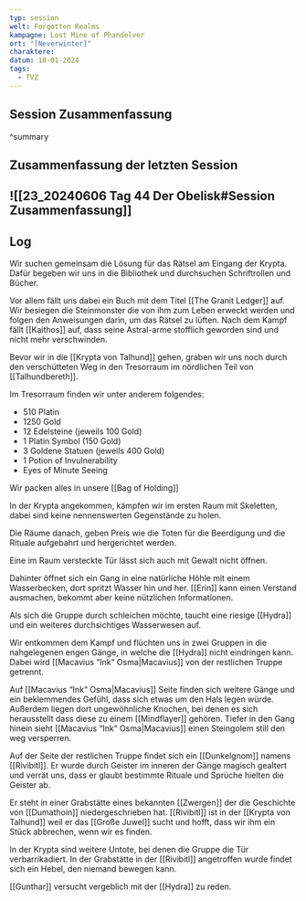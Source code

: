 ```yaml
---
typ: session
welt: Forgotten Realms
kampagne: Lost Mine of Phandelver
ort: "[Neverwinter]"
charaktere: 
datum: 18-01-2024
tags:
  - TVZ
---
```

## Session Zusammenfassung



^summary

## Zusammenfassung der letzten Session

![[23_20240606 Tag 44 Der Obelisk#Session Zusammenfassung]]
---

## Log

Wir suchen gemeinsam die Lösung für das Rätsel am Eingang der Krypta. Dafür begeben wir uns in die Bibliothek und durchsuchen Schriftrollen und Bücher.

Vor allem fällt uns dabei ein Buch mit dem Titel [[The Granit Ledger]] auf. Wir besiegen die Steinmonster die von ihm zum Leben erweckt werden und folgen den Anweisungen darin, um das Rätsel zu lüften. Nach dem Kampf fällt [[Kaithos]] auf, dass seine Astral-arme stofflich geworden sind und nicht mehr verschwinden.

Bevor wir in die [[Krypta von Talhund]] gehen, graben wir uns noch durch den verschütteten Weg in den Tresorraum im nördlichen Teil von [[Talhundbereth]].

Im Tresorraum finden wir unter anderem folgendes:

- 510 Platin
- 1250 Gold
- 12 Edelsteine (jeweils 100 Gold)
- 1 Platin Symbol (150 Gold)
- 3 Goldene Statuen (jeweils 400 Gold)
- 1 Potion of Invulnerability
- Eyes of Minute Seeing

Wir packen alles in unsere [[Bag of Holding]]

In der Krypta angekommen, kämpfen wir im ersten Raum mit Skeletten, dabei sind keine nennenswerten Gegenstände zu holen.

Die Räume danach, geben Preis wie die Toten für die Beerdigung und die Rituale aufgebahrt und hergerichtet werden.

Eine im Raum versteckte Tür lässt sich auch mit Gewalt nicht öffnen.

Dahinter öffnet sich ein Gang in eine natürliche Höhle mit einem Wasserbecken, dort spritzt Wasser hin und her. [[Erin]] kann einen Verstand ausmachen, bekommt aber keine nützlichen Informationen.

Als sich die Gruppe durch schleichen möchte, taucht eine riesige [[Hydra]] und ein weiteres durchsichtiges Wasserwesen auf.

Wir entkommen dem Kampf und flüchten uns in zwei Gruppen in die nahgelegenen engen Gänge, in welche die [[Hydra]] nicht eindringen kann. Dabei wird [[Macavius “Ink“ Osma|Macavius]] von der restlichen Truppe getrennt.

Auf [[Macavius “Ink“ Osma|Macavius]] Seite finden sich weitere Gänge und ein beklemmendes Gefühl, dass sich etwas um den Hals legen würde. Außerdem liegen dort ungewöhnliche Knochen, bei denen es sich herausstellt dass diese zu einem [[Mindflayer]] gehören. Tiefer in den Gang hinein sieht [[Macavius “Ink“ Osma|Macavius]] einen Steingolem still den weg versperren.

Auf der Seite der restlichen Truppe findet sich ein [[Dunkelgnom]] namens [[Rivibitl]]. Er wurde durch Geister im inneren der Gänge magisch gealtert und verrät uns, dass er glaubt bestimmte Rituale und Sprüche hielten die Geister ab.

Er steht in einer Grabstätte eines bekannten [[Zwergen]] der die Geschichte von [[Dumathoin]] niedergeschrieben hat. [[Rivibitl]] ist in der [[Krypta von Talhund]] weil er das [[Große Juwel]] sucht und hofft, dass wir ihm ein Stück abbrechen, wenn wir es finden.

In der Krypta sind weitere Untote, bei denen die Gruppe die Tür verbarrikadiert. In der Grabstätte in der [[Rivibitl]] angetroffen wurde findet sich ein Hebel, den niemand bewegen kann.

[[Gunthar]] versucht vergeblich mit der [[Hydra]] zu reden.
